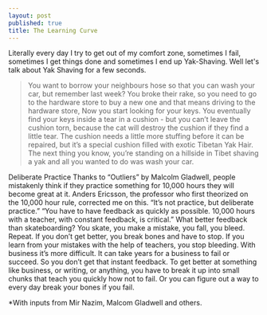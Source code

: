 ```yaml
---
layout: post
published: true
title: The Learning Curve
---
```


Literally every day I try to get out of my comfort zone, sometimes I fail, sometimes I get things done and sometimes I end up Yak-Shaving.
Well let's talk about Yak Shaving for a few seconds.

> You want to borrow your neighbours hose so that you can wash your car, but remember last week? You broke their rake, so you need to go to the hardware store to buy a new one and that means driving to the hardware store, Now you start looking for your keys. You eventually find your keys inside a tear in a cushion - but you can’t leave the cushion torn, because the cat will destroy the cushion if they find a little tear. The cushion needs a little more stuffing before it can be repaired, but it’s a special cushion filled with exotic Tibetan Yak Hair.
The next thing you know, you’re standing on a hillside in Tibet shaving a yak and all you wanted to do was wash your car.



Deliberate Practice
Thanks to “Outliers” by Malcolm Gladwell, people mistakenly think if they practice something for 10,000 hours they will become great at it.
Anders Ericsson, the professor who first theorized on the 10,000 hour rule, corrected me on this. “It’s not practice, but deliberate practice.”
“You have to have feedback as quickly as possible. 10,000 hours with a teacher, with constant feedback, is critical.”
What better feedback than skateboarding? You skate, you make a mistake, you fall, you bleed. Repeat.
If you don’t get better, you break bones and have to stop. If you learn from your mistakes with the help of teachers, you stop bleeding.
With business it’s more difficult. It can take years for a business to fail or succeed. So you don’t get that instant feedback.
To get better at something like business, or writing, or anything, you have to break it up into small chunks that teach you quickly how not to fail.
Or you can figure out a way to every day break your bones if you fail.




*With inputs from Mir Nazim, Malcom Gladwell and others.
